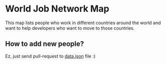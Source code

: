 # World Job Network Map

This map lists people who work in different countries around the world and want to help developers who want to move to those countries.

## How to add new people?
Ez, just send pull-request to [data.json](https://github.com/Om3rCitak/wjnm/edit/gh-pages/data.json) file :)
